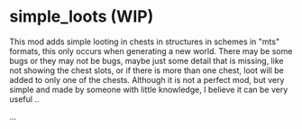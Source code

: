 # simple_loots (WIP)

This mod adds simple looting in chests in structures in schemes in "mts" formats, this only occurs when generating a new world.
There may be some bugs or they may not be bugs, maybe just some detail that is missing, like not showing the chest slots, or if there is more than one chest, loot will be added to only one of the chests.
Although it is not a perfect mod, but very simple and made by someone with little knowledge, I believe it can be very useful ..


...